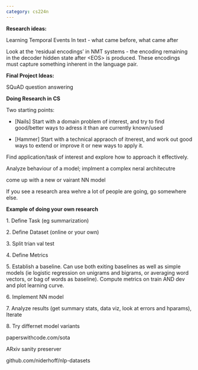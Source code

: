 ```yaml
---
category: cs224n
---
```


**Research ideas:**

Learning Temporal Events In text - what came before, what came after

Look at the ‘residual encodings’ in NMT systems - the encoding remaining in the decoder hidden state after \<EOS\> is produced. These encodings must capture something inherent in the language pair.

**Final Project Ideas:**

SQuAD question answering

**Doing Research in CS**

Two starting points:

 - [Nails] Start with a domain problem of interest, and try to find good/better ways to adress it than are currently known/used

 - [Hammer] Start with a technical appraoch of itnerest, and work out good ways to extend or improve it or new ways to apply it.

Find application/task of interest and explore how to approach it effectively.

Analyze behaviour of a model; implment a complex neral architecutre

come up with a new or vairant NN model

If you see a research area wehre a lot of people are going, go somewhere else.

**Example of doing your own research**

1\. Define Task (eg summarization)

2\. Define Dataset (online or your own)

3\. Split trian val test

4\. Define Metrics

5\. Establish a baseline. Can use both exiting baselines as well as simple models (ie logistic regression on unigrams and bigrams, or averaging word vectors, or bag of words as baseline). Compute metrics on train AND dev and plot learning curve.

6\. Implement NN model

7\. Analyze results (get summary stats, data viz, look at errors and hparams), Iterate

8\. Try differnet model variants 

paperswithcode.com/sota

ARxiv sanity preserver

github.com/niderhoff/nlp-datasets